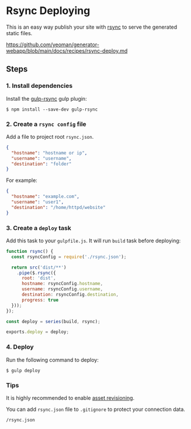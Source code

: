 # Rsync Deploying

This is an easy way publish your site with [rsync](https://rsync.samba.org/) to serve the generated static files.

https://github.com/yeoman/generator-webapp/blob/main/docs/recipes/rsync-deploy.md

## Steps

### 1. Install dependencies

Install the [gulp-rsync](https://github.com/jerrysu/gulp-rsync) gulp plugin:

```
$ npm install --save-dev gulp-rsync
```

### 2. Create a `rsync config` file

Add a file to project root `rsync.json`.

```json
{
  "hostname": "hostname or ip",
  "username": "username",
  "destination": "folder"
}
```

For example:
```json
{
  "hostname": "example.com",
  "username": "user1",
  "destination": "/home/httpd/website"
}
```

### 3. Create a `deploy` task

Add this task to your `gulpfile.js`. It will run `build` task before deploying:

```js
function rsync() {
  const rsyncConfig = require('./rsync.json');

  return src('dist/**')
    .pipe($.rsync({
      root: 'dist',
      hostname: rsyncConfig.hostname,
      username: rsyncConfig.username,
      destination: rsyncConfig.destination,
      progress: true
  }));
});

const deploy = series(build, rsync);

exports.deploy = deploy;
```

### 4. Deploy

Run the following command to deploy:

```
$ gulp deploy
```

### Tips

It is highly recommended to enable [asset revisioning](asset-revisioning.md).

You can add `rsync.json` file to `.gitignore` to protect your connection data.
```
/rsync.json
```
